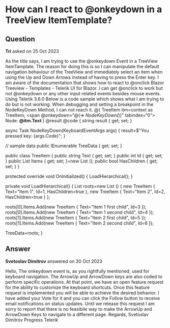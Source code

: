 # How can I react to @onkeydown in a TreeView ItemTemplate?

## Question

**Tri** asked on 25 Oct 2023

As the title says, I am trying to use the @onkeydown Event in a TreeView ItemTamplate. The reason for doing this is so I can manipulate the default navigation behaviour of the TreeView and immediately select an item when using the Up and Down Arrows instead of having to press the Enter key. I am aware of the documentation that shows how to react to @onclick Blazor Treeview - Templates - Telerik UI for Blazor. I can get @onclick to work but not @onkeydown or any other input related events besides mouse events. Using Telerik 3.6.0 Below is a code sample which shows what I am trying to do but is not working. When debugging and setting a breakpoint in the NodeKeyDown Method, I can not reach it. <TelerikTreeView Data=“@TreeData”> <TreeViewBindings> <TreeViewBinding> <ItemTemplate> @{ TreeItem itm=context as TreeItem; <span @onkeydown=“@(_=> NodeKeyDown(_))” tabindex=“0”> Node: <strong> @itm.Text </strong> </span> } </ItemTemplate> </TreeViewBinding> </TreeViewBindings> </TelerikTreeView> <label id=“result”> @result </label> @code { string result { get; set; }

async Task NodeKeyDown(KeyboardEventArgs args)
{
result=$"You pressed key: {args.Code}";
}

// sample data
public IEnumerable <TreeItem> TreeData { get; set; }

public class TreeItem
{
public string Text { get; set; }
public int Id { get; set; }
public List <TreeItem> Items { get; set; }=new List <TreeItem> ();
public bool HasChildren { get; set; }
}

protected override void OnInitialized()
{
LoadHierarchical();
}

private void LoadHierarchical()
{
List <TreeItem> roots=new List <TreeItem> ()
{
new TreeItem { Text="Item 1", Id=1, HasChildren=true },
new TreeItem { Text="Item 2", Id=2, HasChildren=true }
};

roots[0].Items.Add(new TreeItem { Text="Item 1 first child", Id=3 });
roots[0].Items.Add(new TreeItem { Text="Item 1 second child", Id=4 });
roots[1].Items.Add(new TreeItem { Text="Item 2 first child", Id=5 });
roots[1].Items.Add(new TreeItem { Text="Item 2 second child", Id=6 });

TreeData=roots;
}

## Answer

**Svetoslav Dimitrov** answered on 30 Oct 2023

Hello, The onkeydown event is, as you rightfully mentioned, used for keyboard navigation. The ArrowUp and ArrowDown keys are also coded to perform specific operations. At that point, we have an open feature request for the ability to customize the keyboard shortcuts. Once this feature request is implemented you will be able to achieve the desired behavior. I have added your Vote for it and you can click the Follow button to receive email notifications on status updates. Until we release this request I am sorry to report that there is no feasibile way to make the ArrowUp and ArrowDown Keys to navigate to a different page. Regards, Svetoslav Dimitrov Progress Telerik
